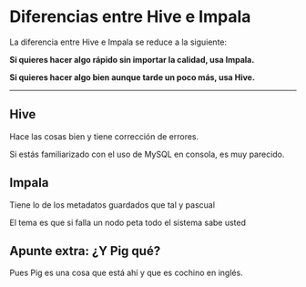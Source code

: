 # Diferencias entre Hive e Impala

La diferencia entre Hive e Impala se reduce a la siguiente:

**Si quieres hacer algo rápido sin importar la calidad, usa Impala.**

**Si quieres hacer algo bien aunque tarde un poco más, usa Hive.**

---
## Hive
Hace las cosas bien y tiene corrección de errores.

Si estás familiarizado con el uso de MySQL en consola, es muy parecido.

## Impala
Tiene lo de los metadatos guardados que tal y pascual

El tema es que si falla un nodo peta todo el sistema sabe usted

## Apunte extra: ¿Y Pig qué?
Pues Pig es una cosa que está ahí y que es cochino en inglés.